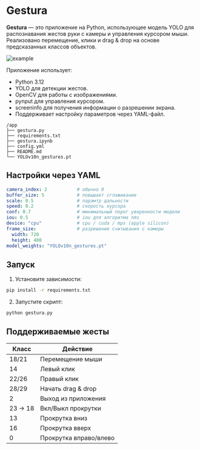 # Gestura
**Gestura** — это приложение на Python, использующее модель YOLO для распознавания жестов руки с камеры и управления курсором мыши. Реализовано перемещение, клики и drag & drop на основе предсказанных классов объектов.

![example](https://github.com/user-attachments/assets/90e0f970-cade-4ec4-ab4f-f78c86ff2112)

Приложение использует:
- Python 3.12
- YOLO для детекции жестов.
- OpenCV для работы с изображениями.
- pynput для управления курсором.
- screeninfo для получения информации о разрешении экрана.
- Поддерживает настройку параметров через YAML-файл.

```
/app
├── gestura.py
├── requirements.txt
├── gestura.ipynb
├── config.yml
├── README.md
└── YOLOv10n_gestures.pt
```

## Настройки через YAML

```yaml
camera_index: 2           # обычно 0
buffer_size: 5            # повышает сглаживание
scale: 0.5                # парамтр дальности
speed: 0.2                # скорость курсора
conf: 0.7                 # минимальный порог уверенности модели
iou: 0.5                  # iou для алгоритма nms
device: "cpu"             # cpu / cuda / mps (apple silicon)
frame_size:               # разрешение считывания с камеры
  width: 720
  height: 480
model_weights: "YOLOv10n_gestures.pt"
```

## Запуск

1. Установите зависимости:

```bash
pip install -r requirements.txt
```

2. Запустите скрипт:

```bash
python gestura.py
```

## Поддерживаемые жесты

| Класс | Действие                     |
| ---------- | ------------------------------------ |
| 18/21        | Перемещение мыши      |
| 14         | Левый клик                  |
| 22/26         | Правый клик                  |
| 28/29      | Начать drag & drop             |
| 2          | Выход из приложения |
| 23 -> 18   | Вкл/Выкл прокрутки                  |
| 13         | Прокрутка вниз                  |
| 16         | Прокрутка вверх                  |
| 0         | Прокрутка вправо/влево                  |






